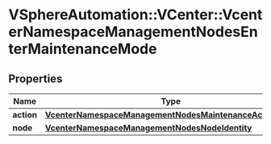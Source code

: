 # VSphereAutomation::VCenter::VcenterNamespaceManagementNodesEnterMaintenanceMode

## Properties
Name | Type | Description | Notes
------------ | ------------- | ------------- | -------------
**action** | [**VcenterNamespaceManagementNodesMaintenanceActionType**](VcenterNamespaceManagementNodesMaintenanceActionType.md) |  | [optional] 
**node** | [**VcenterNamespaceManagementNodesNodeIdentity**](VcenterNamespaceManagementNodesNodeIdentity.md) |  | 


